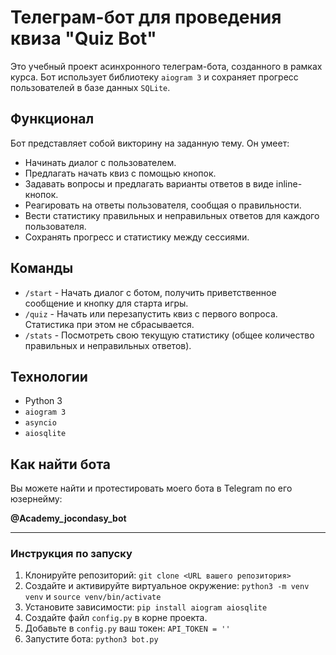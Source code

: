 # Телеграм-бот для проведения квиза "Quiz Bot"

Это учебный проект асинхронного телеграм-бота, созданного в рамках курса. Бот использует библиотеку `aiogram 3` и сохраняет прогресс пользователей в базе данных `SQLite`.

## Функционал

Бот представляет собой викторину на заданную тему. Он умеет:
-   Начинать диалог с пользователем.
-   Предлагать начать квиз с помощью кнопок.
-   Задавать вопросы и предлагать варианты ответов в виде inline-кнопок.
-   Реагировать на ответы пользователя, сообщая о правильности.
-   Вести статистику правильных и неправильных ответов для каждого пользователя.
-   Сохранять прогресс и статистику между сессиями.

## Команды

*   `/start` - Начать диалог с ботом, получить приветственное сообщение и кнопку для старта игры.
*   `/quiz` - Начать или перезапустить квиз с первого вопроса. Статистика при этом не сбрасывается.
*   `/stats` - Посмотреть свою текущую статистику (общее количество правильных и неправильных ответов).

## Технологии

-   Python 3
-   `aiogram 3`
-   `asyncio`
-   `aiosqlite`

## Как найти бота

Вы можете найти и протестировать моего бота в Telegram по его юзернейму:

**@Academy_jocondasy_bot**

---
### Инструкция по запуску

1.  Клонируйте репозиторий: `git clone <URL вашего репозитория>`
2.  Создайте и активируйте виртуальное окружение: `python3 -m venv venv` и `source venv/bin/activate`
3.  Установите зависимости: `pip install aiogram aiosqlite`
4.  Создайте файл `config.py` в корне проекта.
5.  Добавьте в `config.py` ваш токен: `API_TOKEN = ''`
6.  Запустите бота: `python3 bot.py`
